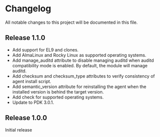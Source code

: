 # Changelog

All notable changes to this project will be documented in this file.

## Release 1.1.0

- Add support for EL9 and clones.
- Add AlmaLinux and Rocky Linux as supported operating systems.
- Add manage_auditd attribute to disable managing auditd when auditd
  compatibility mode is enabled. By default, the module will manage
  auditd.
- Add checksum and checksum_type attributes to verify consistency of
  agent install script.
- Add semantic_version attribute for reinstalling the agent when the
  installed version is behind the target version.
- Add check for supported operating systems.
- Update to PDK 3.0.1.

## Release 1.0.0

Initial release
